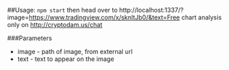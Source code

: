 ##Usage:
`npm start` then head over to 
http://localhost:1337/?image=https://www.tradingview.com/x/sknltJb0/&text=Free chart analysis only on http://cryptodam.us/chat

###Parameters
- image - path of image, from external url
- text - text to appear on the image
